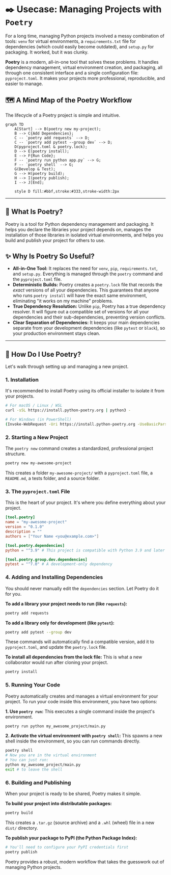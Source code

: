 # ✒️ Usecase: Managing Projects with `Poetry`

For a long time, managing Python projects involved a messy combination of tools: `venv` for virtual environments, a `requirements.txt` file for dependencies (which could easily become outdated), and `setup.py` for packaging. It worked, but it was clunky.

**Poetry** is a modern, all-in-one tool that solves these problems. It handles dependency management, virtual environment creation, and packaging, all through one consistent interface and a single configuration file: `pyproject.toml`. It makes your projects more professional, reproducible, and easier to manage.

## 🗺️ A Mind Map of the Poetry Workflow

The lifecycle of a Poetry project is simple and intuitive.

```mermaid
graph TD
    A[Start] --> B(poetry new my-project);
    B --> C{Add Dependencies};
    C -- `poetry add requests` --> D;
    C -- `poetry add pytest --group dev` --> D;
    D(pyproject.toml & poetry.lock);
    D --> E(poetry install);
    E --> F{Run Code};
    F -- `poetry run python app.py` --> G;
    F -- `poetry shell` --> G;
    G(Develop & Test);
    G --> H(poetry build);
    H --> I(poetry publish);
    I --> J[End];

    style D fill:#bbf,stroke:#333,stroke-width:2px
```

---

## 🤔 What Is Poetry?

Poetry is a tool for Python dependency management and packaging. It helps you declare the libraries your project depends on, manages the installation of those libraries in isolated virtual environments, and helps you build and publish your project for others to use.

## ✨ Why Is Poetry So Useful?

*   **All-in-One Tool:** It replaces the need for `venv`, `pip`, `requirements.txt`, and `setup.py`. Everything is managed through the `poetry` command and the `pyproject.toml` file.
*   **Deterministic Builds:** Poetry creates a `poetry.lock` file that records the *exact* versions of all your dependencies. This guarantees that anyone who runs `poetry install` will have the exact same environment, eliminating "it works on my machine" problems.
*   **True Dependency Resolution:** Unlike `pip`, Poetry has a true dependency resolver. It will figure out a compatible set of versions for all your dependencies and their sub-dependencies, preventing version conflicts.
*   **Clear Separation of Dependencies:** It keeps your main dependencies separate from your development dependencies (like `pytest` or `black`), so your production environment stays clean.

---

## 🚀 How Do I Use Poetry?

Let's walk through setting up and managing a new project.

### 1. Installation

It's recommended to install Poetry using its official installer to isolate it from your projects.
```bash
# For macOS / Linux / WSL
curl -sSL https://install.python-poetry.org | python3 -

# For Windows (in PowerShell)
(Invoke-WebRequest -Uri https://install.python-poetry.org -UseBasicParsing).Content | python3 -
```

### 2. Starting a New Project

The `poetry new` command creates a standardized, professional project structure.

```bash
poetry new my-awesome-project
```
This creates a folder `my-awesome-project/` with a `pyproject.toml` file, a `README.md`, a tests folder, and a source folder.

### 3. The `pyproject.toml` File

This is the heart of your project. It's where you define everything about your project.

```toml
[tool.poetry]
name = "my-awesome-project"
version = "0.1.0"
description = ""
authors = ["Your Name <you@example.com>"]

[tool.poetry.dependencies]
python = "^3.9" # This project is compatible with Python 3.9 and later

[tool.poetry.group.dev.dependencies]
pytest = "^7.0" # A development-only dependency
```

### 4. Adding and Installing Dependencies

You should never manually edit the `dependencies` section. Let Poetry do it for you.

**To add a library your project needs to run (like `requests`):**
```bash
poetry add requests
```

**To add a library only for development (like `pytest`):**
```bash
poetry add pytest --group dev
```
These commands will automatically find a compatible version, add it to `pyproject.toml`, and update the `poetry.lock` file.

**To install all dependencies from the lock file:**
This is what a new collaborator would run after cloning your project.
```bash
poetry install
```

### 5. Running Your Code

Poetry automatically creates and manages a virtual environment for your project. To run your code inside this environment, you have two options:

**1. Use `poetry run`:**
This executes a single command inside the project's environment.
```bash
poetry run python my_awesome_project/main.py
```

**2. Activate the virtual environment with `poetry shell`:**
This spawns a new shell inside the environment, so you can run commands directly.
```bash
poetry shell
# Now you are in the virtual environment
# You can just run:
python my_awesome_project/main.py
exit # to leave the shell
```

### 6. Building and Publishing

When your project is ready to be shared, Poetry makes it simple.

**To build your project into distributable packages:**
```bash
poetry build
```
This creates a `.tar.gz` (source archive) and a `.whl` (wheel) file in a new `dist/` directory.

**To publish your package to PyPI (the Python Package Index):**
```bash
# You'll need to configure your PyPI credentials first
poetry publish
```
Poetry provides a robust, modern workflow that takes the guesswork out of managing Python projects.
